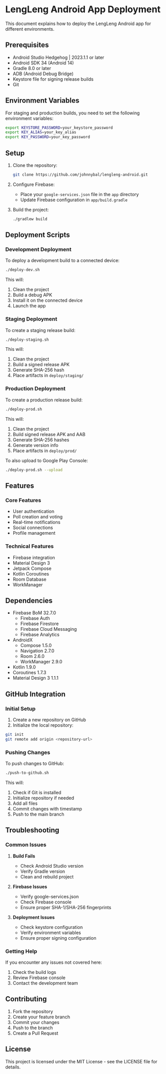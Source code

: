 # LengLeng Android App Deployment

This document explains how to deploy the LengLeng Android app for different environments.

## Prerequisites

- Android Studio Hedgehog | 2023.1.1 or later
- Android SDK 34 (Android 14)
- Gradle 8.0 or later
- ADB (Android Debug Bridge)
- Keystore file for signing release builds
- Git

## Environment Variables

For staging and production builds, you need to set the following environment variables:

```bash
export KEYSTORE_PASSWORD=your_keystore_password
export KEY_ALIAS=your_key_alias
export KEY_PASSWORD=your_key_password
```

## Setup

1. Clone the repository:
   ```bash
   git clone https://github.com/johnnybal/lengleng-android.git
   ```

2. Configure Firebase:
   - Place your `google-services.json` file in the `app` directory
   - Update Firebase configuration in `app/build.gradle`

3. Build the project:
   ```bash
   ./gradlew build
   ```

## Deployment Scripts

### Development Deployment

To deploy a development build to a connected device:

```bash
./deploy-dev.sh
```

This will:
1. Clean the project
2. Build a debug APK
3. Install it on the connected device
4. Launch the app

### Staging Deployment

To create a staging release build:

```bash
./deploy-staging.sh
```

This will:
1. Clean the project
2. Build a signed release APK
3. Generate SHA-256 hash
4. Place artifacts in `deploy/staging/`

### Production Deployment

To create a production release build:

```bash
./deploy-prod.sh
```

This will:
1. Clean the project
2. Build signed release APK and AAB
3. Generate SHA-256 hashes
4. Generate version info
5. Place artifacts in `deploy/prod/`

To also upload to Google Play Console:

```bash
./deploy-prod.sh --upload
```

## Features

### Core Features
- User authentication
- Poll creation and voting
- Real-time notifications
- Social connections
- Profile management

### Technical Features
- Firebase integration
- Material Design 3
- Jetpack Compose
- Kotlin Coroutines
- Room Database
- WorkManager

## Dependencies

- Firebase BoM 32.7.0
  - Firebase Auth
  - Firebase Firestore
  - Firebase Cloud Messaging
  - Firebase Analytics
- AndroidX
  - Compose 1.5.0
  - Navigation 2.7.0
  - Room 2.6.0
  - WorkManager 2.9.0
- Kotlin 1.9.0
- Coroutines 1.7.3
- Material Design 3 1.1.1

## GitHub Integration

### Initial Setup

1. Create a new repository on GitHub
2. Initialize the local repository:
```bash
git init
git remote add origin <repository-url>
```

### Pushing Changes

To push changes to GitHub:

```bash
./push-to-github.sh
```

This will:
1. Check if Git is installed
2. Initialize repository if needed
3. Add all files
4. Commit changes with timestamp
5. Push to the main branch

## Troubleshooting

### Common Issues

1. **Build Fails**
   - Check Android Studio version
   - Verify Gradle version
   - Clean and rebuild project

2. **Firebase Issues**
   - Verify google-services.json
   - Check Firebase console
   - Ensure proper SHA-1/SHA-256 fingerprints

3. **Deployment Issues**
   - Check keystore configuration
   - Verify environment variables
   - Ensure proper signing configuration

### Getting Help

If you encounter any issues not covered here:
1. Check the build logs
2. Review Firebase console
3. Contact the development team

## Contributing

1. Fork the repository
2. Create your feature branch
3. Commit your changes
4. Push to the branch
5. Create a Pull Request

## License

This project is licensed under the MIT License - see the LICENSE file for details. 

